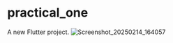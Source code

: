 # practical_one

A new Flutter project.
![Screenshot_20250214_164057](https://github.com/user-attachments/assets/823a0512-a0fb-4123-a263-26bf898cc9de)
